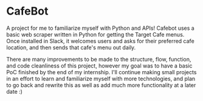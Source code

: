 # CafeBot
A project for me to familiarize myself with Python and APIs! Cafebot uses a basic web scraper written in Python for getting the Target Cafe menus. Once installed in Slack, it welcomes users and asks for their preferred cafe location, and then sends that cafe's menu out daily.

There are many improvements to be made to the structure, flow, function, and code cleanliness of this project, however my goal was to have a basic PoC finished by the end of my internship. I'll continue making small projects in an effort to learn and familiarize myself with more technologies, and plan to go back and rewrite this as well as add much more functionality at a later date :)
